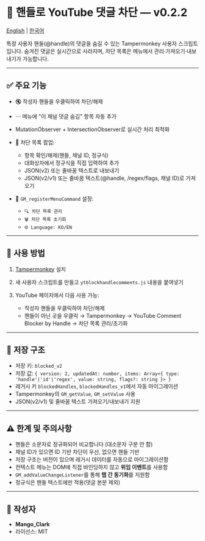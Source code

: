 # 📌 핸들로 YouTube 댓글 차단 — v0.2.2

[English](README.md) | [한국어](나를읽어.md)

특정 사용자 핸들(@handle)의 댓글을 숨길 수 있는 Tampermonkey 사용자 스크립트입니다. 숨겨진 댓글은 실시간으로 사라지며, 차단 목록은 메뉴에서 관리·가져오기·내보내기가 가능합니다.

---

## ✅ 주요 기능

- 🔇 작성자 핸들을 우클릭하여 차단/해제
- ⋯ 메뉴에 "이 채널 댓글 숨김" 항목 자동 추가
- MutationObserver + IntersectionObserver로 실시간 처리 최적화
- 🔧 차단 목록 팝업:

  - 항목 확인/해제(핸들, 채널 ID, 정규식)
  - 대화상자에서 정규식을 직접 입력하여 추가
  - JSON(v2) 또는 줄바꿈 텍스트로 내보내기
  - JSON(v2/v1) 또는 줄바꿈 텍스트(@handle, /regex/flags, 채널 ID)로 가져오기
- 📝 `GM_registerMenuCommand` 설정:

  - `🔍 차단 목록 관리`
  - `🗑️ 차단 목록 초기화`
  - `🌐 Language: KO/EN`

---

## 🧠 사용 방법

1. [Tampermonkey](https://www.tampermonkey.net/) 설치
2. 새 사용자 스크립트를 만들고 `ytblockhandlecomments.js` 내용을 붙여넣기
3. YouTube 페이지에서 다음 사용 가능:

   - 작성자 핸들을 우클릭하여 차단/해제
   - 핸들이 아닌 곳을 우클릭 → Tampermonkey → YouTube Comment Blocker by Handle → 차단 목록 관리/초기화

---

## 💾 저장 구조

- 저장 키: `blocked_v2`
- 저장 값: `{ version: 2, updatedAt: number, items: Array<{ type: 'handle'|'id'|'regex', value: string, flags?: string }> }`
- 레거시 키 `blockedHandles`, `blockedHandles_v1`에서 자동 마이그레이션
- Tampermonkey의 `GM_getValue`, `GM_setValue` 사용
- JSON(v2/v1) 및 줄바꿈 텍스트 가져오기/내보내기 지원

---

## ⚠️ 한계 및 주의사항

- 핸들은 소문자로 정규화되어 비교합니다 (대소문자 구분 안 함)
- 채널 ID가 있으면 ID 기반 차단이 우선, 없으면 핸들 기반
- 저장 구조는 버전이 있으며 레거시 데이터를 자동으로 마이그레이션함
- 컨텍스트 메뉴는 DOM에 직접 바인딩하지 않고 **위임 이벤트**를 사용함
- `GM_addValueChangeListener`를 통해 **탭 간 동기화**를 지원함
- 정규식은 핸들 텍스트에만 적용(댓글 본문 제외)

---

## 👤 작성자

- **Mango_Clark**
- 라이선스: MIT
